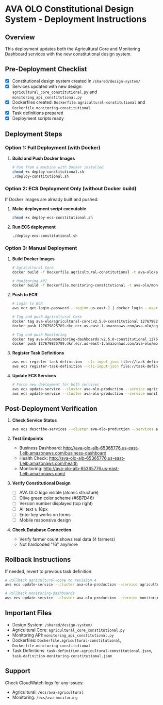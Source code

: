# AVA OLO Constitutional Design System - Deployment Instructions

## Overview
This deployment updates both the Agricultural Core and Monitoring Dashboard services with the new constitutional design system.

## Pre-Deployment Checklist
- [x] Constitutional design system created in `/shared/design-system/`
- [x] Services updated with new design: `agricultural_core_constitutional.py` and `monitoring_api_constitutional.py`
- [x] Dockerfiles created: `Dockerfile.agricultural-constitutional` and `Dockerfile.monitoring-constitutional`
- [x] Task definitions prepared
- [x] Deployment scripts ready

## Deployment Steps

### Option 1: Full Deployment (with Docker)

1. **Build and Push Docker Images**
   ```bash
   # Run from a machine with Docker installed
   chmod +x deploy-constitutional.sh
   ./deploy-constitutional.sh
   ```

### Option 2: ECS Deployment Only (without Docker build)

If Docker images are already built and pushed:

1. **Make deployment script executable**
   ```bash
   chmod +x deploy-ecs-constitutional.sh
   ```

2. **Run ECS deployment**
   ```bash
   ./deploy-ecs-constitutional.sh
   ```

### Option 3: Manual Deployment

1. **Build Docker Images**
   ```bash
   # Agricultural Core
   docker build -f Dockerfile.agricultural-constitutional -t ava-olo/agricultural-core:v2.5.0-constitutional .
   
   # Monitoring API
   docker build -f Dockerfile.monitoring-constitutional -t ava-olo/monitoring-dashboards:v2.5.0-constitutional .
   ```

2. **Push to ECR**
   ```bash
   # Login to ECR
   aws ecr get-login-password --region us-east-1 | docker login --username AWS --password-stdin 127679825789.dkr.ecr.us-east-1.amazonaws.com
   
   # Tag and push Agricultural Core
   docker tag ava-olo/agricultural-core:v2.5.0-constitutional 127679825789.dkr.ecr.us-east-1.amazonaws.com/ava-olo/agricultural-core:latest
   docker push 127679825789.dkr.ecr.us-east-1.amazonaws.com/ava-olo/agricultural-core:latest
   
   # Tag and push Monitoring
   docker tag ava-olo/monitoring-dashboards:v2.5.0-constitutional 127679825789.dkr.ecr.us-east-1.amazonaws.com/ava-olo/monitoring-dashboards:latest
   docker push 127679825789.dkr.ecr.us-east-1.amazonaws.com/ava-olo/monitoring-dashboards:latest
   ```

3. **Register Task Definitions**
   ```bash
   aws ecs register-task-definition --cli-input-json file://task-definition-agricultural-constitutional.json --region us-east-1
   aws ecs register-task-definition --cli-input-json file://task-definition-monitoring-constitutional.json --region us-east-1
   ```

4. **Update ECS Services**
   ```bash
   # Force new deployment for both services
   aws ecs update-service --cluster ava-olo-production --service agricultural-core --force-new-deployment --region us-east-1
   aws ecs update-service --cluster ava-olo-production --service monitoring-dashboards --force-new-deployment --region us-east-1
   ```

## Post-Deployment Verification

1. **Check Service Status**
   ```bash
   aws ecs describe-services --cluster ava-olo-production --services agricultural-core monitoring-dashboards --region us-east-1
   ```

2. **Test Endpoints**
   - Business Dashboard: http://ava-olo-alb-65365776.us-east-1.elb.amazonaws.com/business-dashboard
   - Health Check: http://ava-olo-alb-65365776.us-east-1.elb.amazonaws.com/health
   - Monitoring: http://ava-olo-alb-65365776.us-east-1.elb.amazonaws.com/

3. **Verify Constitutional Design**
   - [ ] AVA OLO logo visible (atomic structure)
   - [ ] Olive green color scheme (#6B7D46)
   - [ ] Version number displayed (top right)
   - [ ] All text ≥ 18px
   - [ ] Enter key works on forms
   - [ ] Mobile responsive design

4. **Check Database Connection**
   - Verify farmer count shows real data (4 farmers)
   - Not hardcoded "16" anymore

## Rollback Instructions

If needed, revert to previous task definition:
```bash
# Rollback agricultural-core to revision 4
aws ecs update-service --cluster ava-olo-production --service agricultural-core --task-definition ava-agricultural-task:4 --region us-east-1

# Rollback monitoring-dashboards
aws ecs update-service --cluster ava-olo-production --service monitoring-dashboards --task-definition ava-monitoring-task:PREVIOUS_REVISION --region us-east-1
```

## Important Files
- Design System: `/shared/design-system/`
- Agricultural Core: `agricultural_core_constitutional.py`
- Monitoring API: `monitoring_api_constitutional.py`
- Dockerfiles: `Dockerfile.agricultural-constitutional`, `Dockerfile.monitoring-constitutional`
- Task Definitions: `task-definition-agricultural-constitutional.json`, `task-definition-monitoring-constitutional.json`

## Support
Check CloudWatch logs for any issues:
- Agricultural: `/ecs/ava-agricultural`
- Monitoring: `/ecs/ava-monitoring`